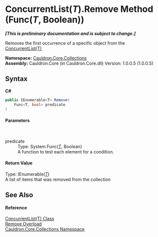 # ConcurrentList(*T*).Remove Method (Func(*T*, Boolean))
 _**\[This is preliminary documentation and is subject to change.\]**_

Removes the first occurrence of a specific object from the <a href="T_Cauldron_Core_Collections_ConcurrentList_1">ConcurrentList(T)</a>

**Namespace:**&nbsp;<a href="N_Cauldron_Core_Collections">Cauldron.Core.Collections</a><br />**Assembly:**&nbsp;Cauldron.Core (in Cauldron.Core.dll) Version: 1.0.0.5 (1.0.0.5)

## Syntax

**C#**<br />
``` C#
public IEnumerable<T> Remove(
	Func<T, bool> predicate
)
```


#### Parameters
&nbsp;<dl><dt>predicate</dt><dd>Type: System.Func(<a href="T_Cauldron_Core_Collections_ConcurrentList_1">*T*</a>, Boolean)<br />A function to test each element for a condition.</dd></dl>

#### Return Value
Type: IEnumerable(<a href="T_Cauldron_Core_Collections_ConcurrentList_1">*T*</a>)<br />A list of items that was removed from the collection

## See Also


#### Reference
<a href="T_Cauldron_Core_Collections_ConcurrentList_1">ConcurrentList(T) Class</a><br /><a href="Overload_Cauldron_Core_Collections_ConcurrentList_1_Remove">Remove Overload</a><br /><a href="N_Cauldron_Core_Collections">Cauldron.Core.Collections Namespace</a><br />